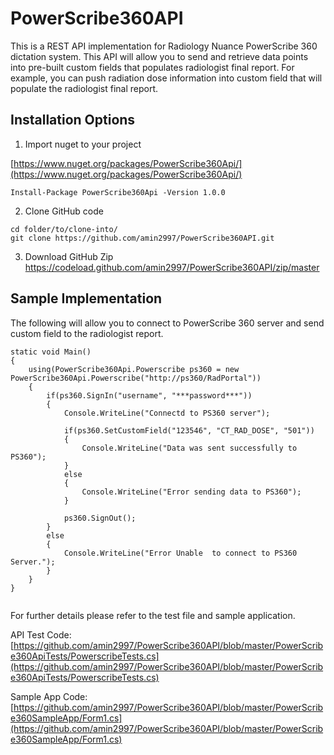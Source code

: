 # PowerScribe360API

This is a REST API implementation for Radiology Nuance PowerScribe 360 dictation system. This API will allow you to send and retrieve data points into pre-built custom fields that populates radiologist final report. For example, you can push radiation dose information into custom field that will populate the radiologist final report.

## Installation Options

1. Import nuget to your project

[https://www.nuget.org/packages/PowerScribe360Api/](https://www.nuget.org/packages/PowerScribe360Api/)
```
Install-Package PowerScribe360Api -Version 1.0.0
```

2. Clone GitHub code
```
cd folder/to/clone-into/ 
git clone https://github.com/amin2997/PowerScribe360API.git
```
3. Download GitHub Zip
https://codeload.github.com/amin2997/PowerScribe360API/zip/master



## Sample Implementation

The following will allow you to connect to PowerScribe 360 server and send custom field to the radiologist report.
```
static void Main()
{
	using(PowerScribe360Api.Powerscribe ps360 = new PowerScribe360Api.Powerscribe("http://ps360/RadPortal"))
	{
		if(ps360.SignIn("username", "***password***"))
		{
			Console.WriteLine("Connectd to PS360 server");

			if(ps360.SetCustomField("123546", "CT_RAD_DOSE", "501"))
			{
				Console.WriteLine("Data was sent successfully to PS360");
			}
			else
			{
				Console.WriteLine("Error sending data to PS360");
			}

			ps360.SignOut();
		}
		else
		{
			Console.WriteLine("Error Unable  to connect to PS360 Server.");
		}				
	}
}		
	
```

For further details please refer to the test file and sample application.

API Test Code:
[https://github.com/amin2997/PowerScribe360API/blob/master/PowerScribe360ApiTests/PowerscribeTests.cs](https://github.com/amin2997/PowerScribe360API/blob/master/PowerScribe360ApiTests/PowerscribeTests.cs)

Sample App Code:
[https://github.com/amin2997/PowerScribe360API/blob/master/PowerScribe360SampleApp/Form1.cs](https://github.com/amin2997/PowerScribe360API/blob/master/PowerScribe360SampleApp/Form1.cs)
